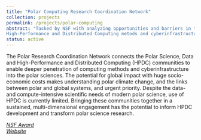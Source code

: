 ```yaml
---
title: "Polar Computing Research Coordination Network"
collection: projects
permalink: /projects/polar-computing
abstract: "Tasked by NSF with analyzing opportunities and barriers in the uptake of
High-Performance and Distributed Computing metods and cyberinfrastructures for Polar Science."
status: active
---
```


The Polar Research Coordination Network connects the Polar Science, Data
and High-Performance and Distributed Computing (HPDC) communities to enable
deeper penetration of computing methods and cyberinfrastructure into the polar
sciences. The potential for global impact with huge socio-economic costs makes
understanding polar climate change, and the links between polar and global
systems, and urgent priority. Despite the data- and compute-intensive scientific
needs of modern polar science, use of HPDC is currently limited. Bringing these
communities together in a sustained, multi-dimensional engagement has the
potential to inform HPDC development and transform polar science research.

<a href="https://www.nsf.gov/awardsearch/showAward?AWD_ID=1541620"><i class="fa fa-nsf">NSF Award</i></a><br>
<a href="http://polar.crc.nd.edu/"><i>Website</i></a><br>

